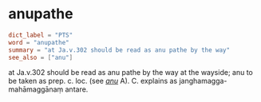 # anupathe

``` toml
dict_label = "PTS"
word = "anupathe"
summary = "at Ja.v.302 should be read as anu pathe by the way"
see_also = ["anu"]
```

at Ja.v.302 should be read as anu pathe by the way at the wayside; anu to be taken as prep. c. loc. (see *[anu](anu.md)* A). C. explains as janghamagga\-mahāmaggānaṃ antare.

